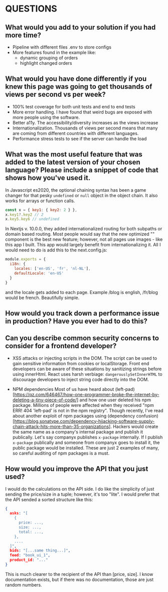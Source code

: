 # QUESTIONS

## What would you add to your solution if you had more time?

- Pipeline with different files .env to store configs
- More features found in the example like:
  - dynamic grouping of orders
  - highlight changed orders

## What would you have done differently if you knew this page was going to get thousands of views per second vs per week?

- 100% test coverage for both unit tests and end to end tests
- More error handling. I have found that weird bugs are exposed with more people using the software.
- Better a11y. The accessibility/diversity increases as the views increase
- Internationalization. Thousands of views per second means that many are coming from different countries with different languages.
- Performance stress tests to see if the server can handle the load

## What was the most useful feature that was added to the latest version of your chosen language? Please include a snippet of code that shows how you've used it.

In Javascript es2020, the optional chaining syntax has been a game changer for that pesky `undefined` or `null` object in the object chain. It also works for arrays or function calls.

```js
const x = { key1: { key2: 2 } },
x.key1?.key2 // 2
x.key5.key6 // undefined
```

In Nextjs v. 10.0.0, they added internationalized routing for both subpaths or domain based routing. Most people would say that the new optimized "<Image />" component is the best new feature; however, not all pages use images - like this app I built. This app would largely benefit from internationalizing it. All I would need to do is add this to the next.config.js:

```js
module.exports = {
  i18n: {
    locales: ['en-US', 'fr', 'nl-NL'],
    defaultLocale: 'en-US'
  }
}
```

and the locale gets added to each page. Example /blog is english, /fr/blog would be french. Beautifully simple.

## How would you track down a performance issue in production? Have you ever had to do this?

## Can you describe common security concerns to consider for a frontend developer?

- XSS attacks or injecting scripts in the DOM. The script can be used to gain sensitive information from cookies or localStorage.
  Front end developers can be aware of these situations by sanitizing strings before using innerHtml. React uses harsh verbiage: `dangerouslySetInnerHTML` to discourage developers to inject string code directly into the DOM.

- NPM dependencies
  Most of us have heard about (left-pad)[https://qz.com/646467/how-one-programmer-broke-the-internet-by-deleting-a-tiny-piece-of-code/] and how one user deleted his npm package. Millions of people were affected when they received "npm ERR! 404 'left-pad' is not in the npm registry".
  Though recently, I've read about another exploit of npm packages using (dependency confusion)[https://blog.sonatype.com/dependency-hijacking-software-supply-chain-attack-hits-more-than-35-organizations]. Hackers would create the same name as a company's internal package and publish it publically. Let's say companyx publishes `x-package` internally. If I publish `x-package` publically and someone from companyx goes to install it, the public package would be installed.
  These are just 2 examples of many, so careful auditing of npm packages is a must.

## How would you improve the API that you just used?

I would do the calculations on the API side. I do like the simplicity of just sending the price/size in a tuple; however, it's too "lite". I would prefer that the API sended a sorted structure like this:

```json
{
  asks: "[
    {
      price: ...,
      size: ...,
      total: ...,
    },
    ....
  ]",
  bids: "[...same thing...]",
  feed: "book_ui_1",
  product_id: "..."
}
```

This is much clearer to the recipient of the API than [price, size]. I know documentation exists, but if there was no documentation, those are just random numbers.
